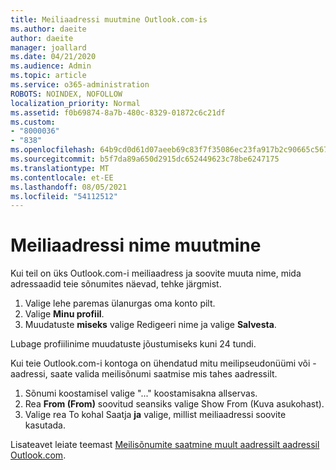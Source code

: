 ```yaml
---
title: Meiliaadressi muutmine Outlook.com-is
ms.author: daeite
author: daeite
manager: joallard
ms.date: 04/21/2020
ms.audience: Admin
ms.topic: article
ms.service: o365-administration
ROBOTS: NOINDEX, NOFOLLOW
localization_priority: Normal
ms.assetid: f0b69874-8a7b-480c-8329-01872c6c21df
ms.custom:
- "8000036"
- "838"
ms.openlocfilehash: 64b9cd0d61d07aeeb69c83f7f35086ec23fa917b2c90665c567245fe4915abe1
ms.sourcegitcommit: b5f7da89a650d2915dc652449623c78be6247175
ms.translationtype: MT
ms.contentlocale: et-EE
ms.lasthandoff: 08/05/2021
ms.locfileid: "54112512"
---
```

# <a name="change-your-email-name"></a>Meiliaadressi nime muutmine

Kui teil on üks Outlook.com-i meiliaadress ja soovite muuta nime, mida adressaadid teie sõnumites näevad, tehke järgmist.
  
1. Valige lehe paremas ülanurgas oma konto pilt.
2. Valige **Minu profiil**.
3. Muudatuste **miseks** valige Redigeeri nime ja valige **Salvesta**.

Lubage profiilinime muudatuste jõustumiseks kuni 24 tundi.
  
Kui teie Outlook.com-i kontoga on ühendatud mitu meilipseudonüümi või -aadressi, saate valida meilisõnumi saatmise mis tahes aadressilt.
  
1. Sõnumi koostamisel valige "..." koostamisakna allservas.
1. Rea **From (From)** soovitud seansiks valige Show From (Kuva asukohast).
1. Valige rea To kohal Saatja **ja** valige, millist meiliaadressi soovite kasutada.

Lisateavet leiate teemast [Meilisõnumite saatmine muult aadressilt aadressil Outlook.com](https://support.office.com/article/ccba89cb-141c-4a36-8c56-6d16a8556d2e?wt.mc_id=Office_Outlook_com_Alchemy).